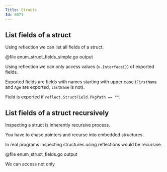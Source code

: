 ```yaml
---
Title: Structs
Id: 6071
---
```

## List fields of a struct
Using reflection we can list all fields of a struct.

@file enum_struct_fields_simple.go output

Using reflection we can only access values (`v.Interface{}`) of exported fields.

Exported fields are fields with names starting with upper case (`FirstName` and `Age` are exported, `lastName` is not).

Field is exported if `reflect.StructField.PkgPath == ""`.


## List fields of a struct recursively

Inspecting a struct is inherently recursive process.

You have to chase pointers and recurse into embedded structures.

In real programs inspecting structures using reflections would be recursive.

@file enum_struct_fields.go output

We can access not only